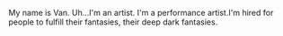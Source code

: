 My name is Van. Uh...I'm an artist. I'm a performance artist.I'm hired for people to fulfill their fantasies, their deep dark fantasies. 
